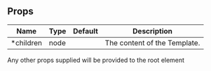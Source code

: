 
## Props
<table>
  <thead>
    <tr>
      <th>Name</th>
      <th>Type</th>
      <th>Default</th>
      <th>Description</th>
    </tr>
  </thead>
  <tbody>
    <tr>
      <td>*children</td>
      <td>node</td>
      <td></td>
      <td>The content of the Template.</td>
    </tr>
  </tbody>
</table>

Any other props supplied will be provided to the root element 
